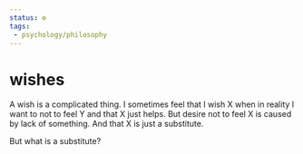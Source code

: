 ```yaml
---
status: ⚙️
tags:
 - psychology/philosophy
---
```

# wishes

A wish is a complicated thing.
I sometimes feel that I wish X when in reality I want to not to feel Y and that X just helps.
But desire not to feel X is caused by lack of something. And that X is just a substitute.

But what is a substitute?
